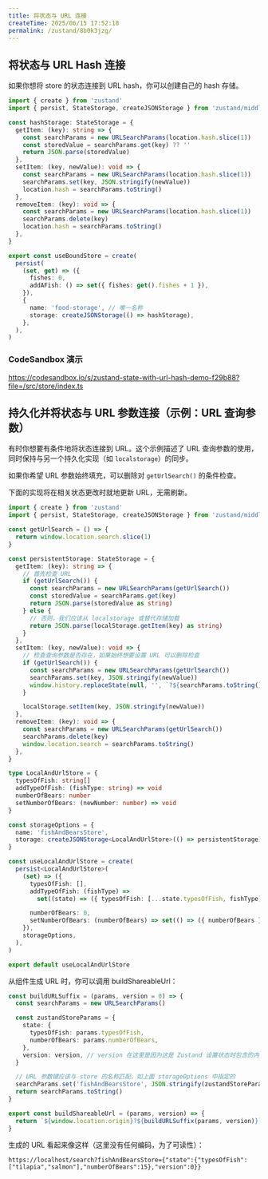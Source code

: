 ```yaml
---
title: 将状态与 URL 连接
createTime: 2025/06/15 17:52:18
permalink: /zustand/8b0k3jzg/
---
```


## 将状态与 URL Hash 连接

如果你想将 store 的状态连接到 URL hash，你可以创建自己的 hash 存储。

```ts
import { create } from 'zustand'
import { persist, StateStorage, createJSONStorage } from 'zustand/middleware'

const hashStorage: StateStorage = {
  getItem: (key): string => {
    const searchParams = new URLSearchParams(location.hash.slice(1))
    const storedValue = searchParams.get(key) ?? ''
    return JSON.parse(storedValue)
  },
  setItem: (key, newValue): void => {
    const searchParams = new URLSearchParams(location.hash.slice(1))
    searchParams.set(key, JSON.stringify(newValue))
    location.hash = searchParams.toString()
  },
  removeItem: (key): void => {
    const searchParams = new URLSearchParams(location.hash.slice(1))
    searchParams.delete(key)
    location.hash = searchParams.toString()
  },
}

export const useBoundStore = create(
  persist(
    (set, get) => ({
      fishes: 0,
      addAFish: () => set({ fishes: get().fishes + 1 }),
    }),
    {
      name: 'food-storage', // 唯一名称
      storage: createJSONStorage(() => hashStorage),
    },
  ),
)
```

### CodeSandbox 演示

https://codesandbox.io/s/zustand-state-with-url-hash-demo-f29b88?file=/src/store/index.ts

## 持久化并将状态与 URL 参数连接（示例：URL 查询参数）

有时你想要有条件地将状态连接到 URL。这个示例描述了 URL 查询参数的使用，同时保持与另一个持久化实现（如 `localstorage`）的同步。

如果你希望 URL 参数始终填充，可以删除对 `getUrlSearch()` 的条件检查。

下面的实现将在相关状态更改时就地更新 URL，无需刷新。

```ts
import { create } from 'zustand'
import { persist, StateStorage, createJSONStorage } from 'zustand/middleware'

const getUrlSearch = () => {
  return window.location.search.slice(1)
}

const persistentStorage: StateStorage = {
  getItem: (key): string => {
    // 首先检查 URL
    if (getUrlSearch()) {
      const searchParams = new URLSearchParams(getUrlSearch())
      const storedValue = searchParams.get(key)
      return JSON.parse(storedValue as string)
    } else {
      // 否则，我们应该从 localstorage 或替代存储加载
      return JSON.parse(localStorage.getItem(key) as string)
    }
  },
  setItem: (key, newValue): void => {
    // 检查查询参数是否存在，如果始终想要设置 URL 可以删除检查
    if (getUrlSearch()) {
      const searchParams = new URLSearchParams(getUrlSearch())
      searchParams.set(key, JSON.stringify(newValue))
      window.history.replaceState(null, '', `?${searchParams.toString()}`)
    }

    localStorage.setItem(key, JSON.stringify(newValue))
  },
  removeItem: (key): void => {
    const searchParams = new URLSearchParams(getUrlSearch())
    searchParams.delete(key)
    window.location.search = searchParams.toString()
  },
}

type LocalAndUrlStore = {
  typesOfFish: string[]
  addTypeOfFish: (fishType: string) => void
  numberOfBears: number
  setNumberOfBears: (newNumber: number) => void
}

const storageOptions = {
  name: 'fishAndBearsStore',
  storage: createJSONStorage<LocalAndUrlStore>(() => persistentStorage),
}

const useLocalAndUrlStore = create(
  persist<LocalAndUrlStore>(
    (set) => ({
      typesOfFish: [],
      addTypeOfFish: (fishType) =>
        set((state) => ({ typesOfFish: [...state.typesOfFish, fishType] })),

      numberOfBears: 0,
      setNumberOfBears: (numberOfBears) => set(() => ({ numberOfBears })),
    }),
    storageOptions,
  ),
)

export default useLocalAndUrlStore
```

从组件生成 URL 时，你可以调用 buildShareableUrl：

```ts
const buildURLSuffix = (params, version = 0) => {
  const searchParams = new URLSearchParams()

  const zustandStoreParams = {
    state: {
      typesOfFish: params.typesOfFish,
      numberOfBears: params.numberOfBears,
    },
    version: version, // version 在这里是因为这是 Zustand 设置状态时包含的内容
  }

  // URL 参数键应该与 store 的名称匹配，如上面 storageOptions 中指定的
  searchParams.set('fishAndBearsStore', JSON.stringify(zustandStoreParams))
  return searchParams.toString()
}

export const buildShareableUrl = (params, version) => {
  return `${window.location.origin}?${buildURLSuffix(params, version)}`
}
```

生成的 URL 看起来像这样（这里没有任何编码，为了可读性）：

`https://localhost/search?fishAndBearsStore={"state":{"typesOfFish":["tilapia","salmon"],"numberOfBears":15},"version":0}}`

